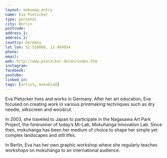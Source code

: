 ```yaml
---
layout: mokumap_entry
name: Eva Pietzcker
type: personal
city: Berlin
postcode:
address_1: 
address_2: 
country: Germany
lat_lon: 52.520008, 13.404954
phone: 
email:
web: http://www.pietzcker.de/en/index.htm
instagram:
facebook: 
youtube:
linked_in:
tags: [artist, mokublad]
---
```

Eva Pietzcker lives and works in Germany. After her art education, Eva focused on creating work in various printmaking techniques such as dry needle, silkscreen and woodcut. 

In 2003, she traveled to Japan to participate in the Nagasawa Art Park Project, the forerunner of today’s Mi-Lab, Mokuhanga Innovation Lab. Since then, mokuhanga has been her medium of choice to shape her simple yet complex landscapes and still lifes. 

In Berlin, Eva has her own graphic workshop where she regularly teaches workshops on mokuhanga to an international audience.